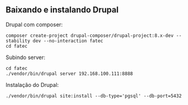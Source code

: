 ## Baixando e instalando Drupal

Drupal com composer:

    composer create-project drupal-composer/drupal-project:8.x-dev --stability dev --no-interaction fatec
    cd fatec

Subindo server:

    cd fatec
    ./vendor/bin/drupal server 192.168.100.111:8888

Instalação do Drupal:

    ./vendor/bin/drupal site:install --db-type='pgsql' --db-port=5432
